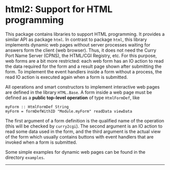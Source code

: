 html2: Support for HTML programming
===================================

This package contains libraries to support HTML programming.
It provides a similar API as package `html`.
In contrast to package `html`, this library implements
dynamic web pages without server processes waiting for answers
form the client (web browser). Thus, it does not need
the Curry Port Name Server (CPNS), the HTML/CGI Registry, etc.
For this purpose, web forms are a bit more restricted:
each web form has an IO action to read the data required for
the form and a result page shown after submitting the form.
To implement the event handlers inside a form without a process,
the read IO action is executed again when a form is submitted.

All operations and smart constructors to implement
interactive web pages are defined in the library `HTML.Base`.
A form inside a web page must be defined as a
**public top-level operation** of type `HtmlFormDef`, like

    myForm :: HtmlFormDef String
    myForm = formDefWithID "Module.myForm" readData viewData

The first argument of a form definition is the qualified name
of the operation (this will be checked by `curry2cgi`).
The second argument is an IO action to read some data
used in the form, and the third argument is the actual view
of the form which usually contains buttons with event handlers
that are invoked when a form is submitted.

Some simple examples for dynamic web pages can be found in the
directory `examples`.

--------------------------------------------------------------------------
